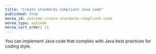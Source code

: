 ```yaml
---
title: "Create standards compliant Java code"
published: true
morea_id: outcome-create-standards-compliant-code
morea_type: outcome
morea_sort_order: 11
---
```


You can implement Java code that complies with Java best practices for coding style.